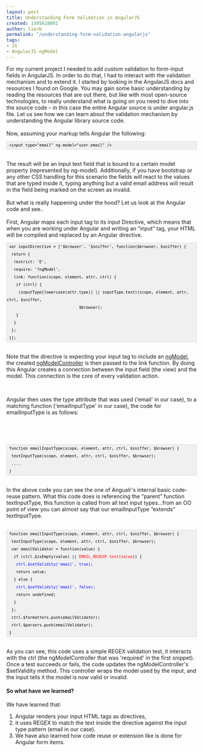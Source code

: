 ```yaml
---
layout: post
title: Understanding Form Validation in AngularJS
created: 1395618801
author: liorb
permalink: "/understanding-form-validation-angularjs"
tags:
- JS
- AngularJS ngModel
---
```

<div>For my current project I needed to add custom validation to form-input fields in AngularJS. In order to do that, I had to interact with the validation mechanism and to extend it. I started by looking in the AngularJS docs and resources I found on Google. You may gain some basic understanding by reading the resources that are out there, but like with most open-source technologies, to really understand what is going on you need to dive into the source code &ndash; in this case the entire Angular source is under angular.js file. Let us see how we can learn about the validation mechanism by understanding the Angular library source code.</div>

<div><br />
Now, assuming your markup tells Angular the following:</div>

<pre style="background-image: URL(http://2.bp.blogspot.com/_z5ltvMQPaa8/SjJXr_U2YBI/AAAAAAAAAAM/46OqEP32CJ8/s320/codebg.gif); background: #f0f0f0; border: 1px dashed #CCCCCC; color: black; font-family: arial; font-size: 12px; height: auto; line-height: 20px; overflow: auto; padding: 0px; text-align: left; width: 99%;">
<code style="color: black; word-wrap: normal;"> &lt;input type=&quot;email&quot; ng-model=&quot;user.email&quot; /&gt;  
</code></pre>

<div><br />
The result will be an input text field that is bound to a certain model property (represented by ng-model). Additionally, if you have bootstrap or any other CSS handling for this scenario the fields will react to the values that are typed inside it, typing anything but a valid email address will result in the field being marked on the screen as invalid.</div>

<div>&nbsp;</div>

<div>But what is really happening under the hood? Let us look at the Angular code and see..</div>

<div><br />
First, Angular maps each input tag to its input Directive, which means that when you are working under Angular and writing an &ldquo;input&rdquo; tag, your HTML will be compiled and replaced by an Angular directive.</div>

<pre style="background-image: URL(http://2.bp.blogspot.com/_z5ltvMQPaa8/SjJXr_U2YBI/AAAAAAAAAAM/46OqEP32CJ8/s320/codebg.gif); background: #f0f0f0; border: 1px dashed #CCCCCC; color: black; font-family: arial; font-size: 12px; height: auto; line-height: 20px; overflow: auto; padding: 0px; text-align: left; width: 99%;">
<code style="color: black; word-wrap: normal;"> var inputDirective = [&#39;$browser&#39;, &#39;$sniffer&#39;, function($browser, $sniffer) {  
  return {  
   restrict: &#39;E&#39;,  
   require: &#39;?ngModel&#39;,  
   link: function(scope, element, attr, ctrl) {  
    if (ctrl) {  
     (inputType[lowercase(attr.type)] || inputType.text)(scope, element, attr, ctrl, $sniffer,  
                               $browser);  
    }  
   }  
  };  
 }];  
</code></pre>

<div>&nbsp;</div>

<div>Note that the directive is expecting your input tag to include an <a href="http://docs.angularjs.org/api/ng/directive/ngModel">ngModel</a>, the created <a href="http://docs.angularjs.org/api/ng/type/ngModel.NgModelController">ngModelController</a> is then passed to the link function. By doing this Angular creates a connection between the input field (the view) and the model. This connection is the core of every validation action.</div>

<p>&nbsp;</p>

<div>Angular then uses the type attribute that was used (&#39;email&#39; in our case), to a matching function (&#39;emailInputType&#39; in our case), the code for emailInputType is as follows:</div>

<p>&nbsp;</p>

<p>&nbsp;</p>

<pre style="background-image: URL(http://2.bp.blogspot.com/_z5ltvMQPaa8/SjJXr_U2YBI/AAAAAAAAAAM/46OqEP32CJ8/s320/codebg.gif); background: #f0f0f0; border: 1px dashed #CCCCCC; color: black; font-family: arial; font-size: 12px; height: auto; line-height: 20px; overflow: auto; padding: 0px; text-align: left; width: 99%;">
<code style="color: black; word-wrap: normal;"> function emailInputType(scope, element, attr, ctrl, $sniffer, $browser) {  
  textInputType(scope, element, attr, ctrl, $sniffer, $browser);  
  ....  
 }  
</code></pre>

<div>&nbsp;</div>

<div>In the above code you can see the one of Angualr&#39;s internal basic code-reuse pattern. What this code does is referencing the &ldquo;parent&rdquo; function textInputType, this function is called from all text input types...from an OO point of view you can almost say that our emailInputType &ldquo;extends&rdquo; textInputType.<br />
&nbsp;
<pre style="background-color: #f0f0f0; background-position: initial initial; background-repeat: initial initial; border: 1px dashed rgb(204, 204, 204); font-family: arial; font-size: 12px; height: auto; line-height: 20px; overflow: auto; padding: 0px; text-align: left; width: 99%;">
<code style="color: black; word-wrap: normal;"> function emailInputType(scope, element, attr, ctrl, $sniffer, $browser) {  
  textInputType(scope, element, attr, ctrl, $sniffer, $browser);  
  var emailValidator = function(value) {  
   if (ctrl.$isEmpty(value) || </code><code style="word-wrap: normal;"><span style="color: red;">EMAIL_REGEXP.test(value</span></code><code style="color: black; word-wrap: normal;">)) {  
    </code><code style="word-wrap: normal;"><span style="color: blue;">ctrl.$setValidity(&#39;email&#39;, true); </span></code><code style="color: black; word-wrap: normal;"> 
    return value;  
   } else {  
    </code><code style="word-wrap: normal;"><span style="color: blue;">ctrl.$setValidity(&#39;email&#39;, false);  </span></code><code style="color: black; word-wrap: normal;">
    return undefined;  
   }  
  };  
  ctrl.$formatters.push(emailValidator);  
  ctrl.$parsers.push(emailValidator);  
 }  
</code></pre>
&nbsp;

<div>As you can see, this code uses a simple REGEX validation test, it interacts with the ctrl (the ngModelController that was &#39;required&#39; in the first snippet). Once a test succeeds or fails, the code updates the ngModelController&#39;s $setValidity method. This controller wraps the model used by the input, and the input tells it the model is now valid or invalid.
<h4>So what have we learned?</h4>
We have learned that:

<ol>
	<li>Angular renders your input HTML tags as directives,</li>
	<li>it uses REGEX to match the text inside the directive against the input type pattern (email in our case).&nbsp;</li>
	<li>We have also learned how code reuse or extension like is done for Angular form items.</li>
</ol>
</div>
<br />
<br />
<br />
<br />
<br />
&nbsp;</div>
